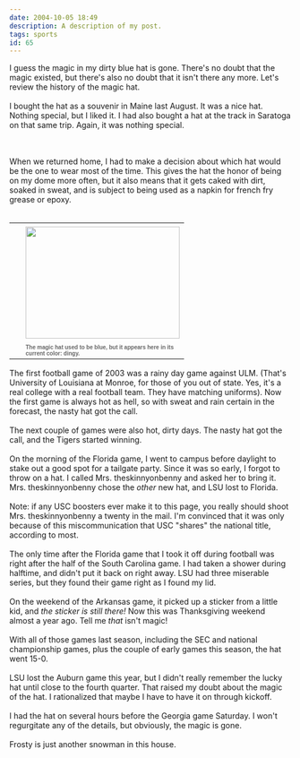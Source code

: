 ```yaml
---
date: 2004-10-05 18:49
description: A description of my post.
tags: sports
id: 65
---
```

I guess the magic in my dirty blue hat is gone.  There's no doubt that the magic existed, but there's also no doubt that it isn't there any more.  Let's review the history of the magic hat.<br />
<br />
I bought the hat as a souvenir in Maine last August.  It was a nice hat.  Nothing special, but I liked it.  I had also bought a hat at the track in Saratoga on that same trip.  Again, it was nothing special.
<!--more--><br /><br />When we returned home, I had to make a decision about which hat would be the one to wear most of the time.  This gives the hat the honor of being on my dome more often, but it also means that it gets caked with dirt, soaked in sweat, and is subject to being used as a napkin for french fry grease or epoxy.<br />
<br />
<table cellpadding=0 cellspacing=0 border=0 align=right><tr><td width=5 rowspan=2><spacer type=block width=5 height=1></spacer></td><td width=275><img src="/img/magichat.jpg" height=200 width=275 aborder=0 vspace=4/></td></tr><tr><td width=275><font face="verdana, arial, geneva" size=1 color=#666666><b>The magic hat used to be blue, but it appears here in its current color:  dingy.</b></font></td></tr></table><br />
<br />
The first football game of 2003 was a rainy day game against ULM.  (That's University of Louisiana at Monroe, for those of you out of state.  Yes, it's a real college with a real football team.  They have matching uniforms).  Now the first game is always hot as hell, so with sweat and rain certain in the forecast, the nasty hat got the call.<br />
<br />
The next couple of games were also hot, dirty days.  The nasty hat got the call, and the Tigers started winning.<br />
<br />
On the morning of the Florida game, I went to campus before daylight to stake out a good spot for a tailgate party.  Since it was so early, I forgot to throw on a hat.  I called Mrs. theskinnyonbenny and asked her to bring it.  Mrs. theskinnyonbenny chose the <i>other</i> new hat, and LSU lost to Florida.<br />
<br />
Note:  if any USC boosters ever make it to this page, you really should shoot Mrs. theskinnyonbenny a twenty in the mail.  I'm convinced that it was only because of this miscommunication that USC "shares" the national title, according to most.<br />
<br />
The only time after the Florida game that I took it off during football was right after the half of the South Carolina game.  I had taken a shower during halftime, and didn't put it back on right away.  LSU had three miserable series, but they found their game right as I found my lid.<br />
<br />
On the weekend of the Arkansas game, it picked up a sticker from a little kid, and <i>the sticker is still there!</i>  Now this was Thanksgiving weekend almost a year ago.  Tell me <i>that</i> isn't magic!<br />
<br />
With all of those games last season, including the SEC and national championship games, plus the couple of early games this season, the hat went 15-0.  <br />
<br />
LSU lost the Auburn game this year, but I didn't really remember the lucky hat until close to the fourth quarter.  That raised my doubt about the magic of the hat.  I rationalized that maybe I have to have it on through kickoff.<br />
<br />
I had the hat on several hours before the Georgia game Saturday.  I won't regurgitate any of the details, but obviously, the magic is gone.  <br />
<br />
Frosty is just another snowman in this house.

